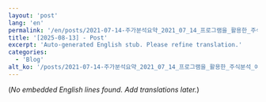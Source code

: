 ```yaml
---
layout: 'post'
lang: 'en'
permalink: '/en/posts/2021-07-14-주가분석요약_2021_07_14_프로그램을_활용한_주식분석_예상결과_10_21_33/'
title: '[2025-08-13] - Post'
excerpt: 'Auto-generated English stub. Please refine translation.'
categories:
  - 'Blog'
alt_ko: '/posts/2021-07-14-주가분석요약_2021_07_14_프로그램을_활용한_주식분석_예상결과_10_21_33/'
---
```


(*No embedded English lines found. Add translations later.*)
